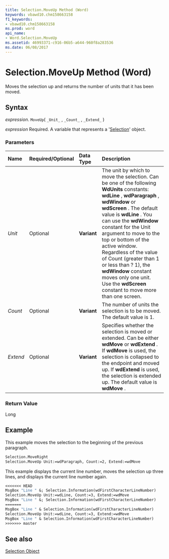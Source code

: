 ```yaml
---
title: Selection.MoveUp Method (Word)
keywords: vbawd10.chm158663158
f1_keywords:
- vbawd10.chm158663158
ms.prod: word
api_name:
- Word.Selection.MoveUp
ms.assetid: 46993371-c916-06b5-a644-960f8a283536
ms.date: 06/08/2017
---
```



# Selection.MoveUp Method (Word)

Moves the selection up and returns the number of units that it has been moved.


## Syntax

 _expression_. `MoveUp`( `_Unit_` , `_Count_` , `_Extend_` )

 _expression_ Required. A variable that represents a '[Selection](Word.Selection.md)' object.


### Parameters



|**Name**|**Required/Optional**|**Data Type**|**Description**|
|:-----|:-----|:-----|:-----|
| _Unit_|Optional| **Variant**|The unit by which to move the selection. Can be one of the following  **WdUnits** constants: **wdLine** , **wdParagraph** , **wdWindow** or **wdScreen** . The default value is **wdLine** . You can use the **wdWindow** constant for the Unit argument to move to the top or bottom of the active window. Regardless of the value of Count (greater than 1 or less than ? 1), the **wdWindow** constant moves only one unit. Use the **wdScreen** constant to move more than one screen.|
| _Count_|Optional| **Variant**|The number of units the selection is to be moved. The default value is 1.|
| _Extend_|Optional| **Variant**|Specifies whether the selection is moved or extended. Can be either  **wdMove** or **wdExtend** . If **wdMove** is used, the selection is collapsed to the endpoint and moved up. If **wdExtend** is used, the selection is extended up. The default value is **wdMove** .|

### Return Value

Long


## Example

This example moves the selection to the beginning of the previous paragraph.


```vb
Selection.MoveRight 
Selection.MoveUp Unit:=wdParagraph, Count:=2, Extend:=wdMove
```

This example displays the current line number, moves the selection up three lines, and displays the current line number again.




```vb
<<<<<<< HEAD
MsgBox "Line " &; Selection.Information(wdFirstCharacterLineNumber) 
Selection.MoveUp Unit:=wdLine, Count:=3, Extend:=wdMove 
MsgBox "Line " &; Selection.Information(wdFirstCharacterLineNumber)
=======
MsgBox "Line " & Selection.Information(wdFirstCharacterLineNumber) 
Selection.MoveUp Unit:=wdLine, Count:=3, Extend:=wdMove 
MsgBox "Line " & Selection.Information(wdFirstCharacterLineNumber)
>>>>>>> master
```


## See also


[Selection Object](Word.Selection.md)

